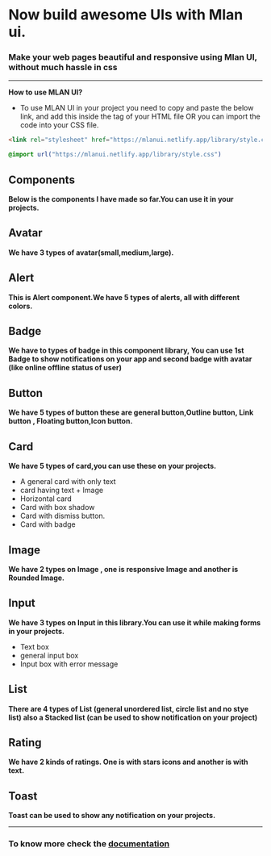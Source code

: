 # Now build awesome UIs  with Mlan ui.

### Make your web pages beautiful and responsive using Mlan UI, without much hassle in css
---
**How to use MLAN UI?** 
- To use MLAN UI in your project you need to copy and paste the below link, and add this inside the <head> tag of your HTML file OR you can import the code into your CSS file.

```Html
<link rel="stylesheet" href="https://mlanui.netlify.app/library/style.css" />
```
```css
@import url("https://mlanui.netlify.app/library/style.css")
```

## Components

**Below is the components I have made so far.You can use it in your projects.**

## Avatar
**We have 3 types of avatar(small,medium,large).**
## Alert
**This is Alert component.We have 5 types of alerts, all with different colors.**

## Badge
**We have to types of badge in this component library, You can use 1st Badge to show notifications on your app and second badge with avatar (like online offline status of user)**
## Button
**We have 5 types of button these are general button,Outline button, Link button , Floating button,Icon button.**

## Card
**We have 5 types of card,you can use these on your projects.** 
- A general card with only text 
- card having  text + Image
- Horizontal card
- Card with box shadow
- Card with dismiss button.
- Card with badge

## Image
**We have 2 types on Image , one is responsive Image and another is Rounded Image.**

## Input
**We have 3 types on Input in this library.You can use it while making forms in your projects.**

- Text box 
- general input box 
- Input box with error message

## List
**There are 4 types of List (general unordered list, circle list and no stye list) also a Stacked list (can be used to show notification on your project)**

## Rating
**We have 2 kinds of ratings. One is with stars icons and another is with text.**

## Toast
**Toast can be used to show any notification on your projects.**

---
### To know more check the [documentation](https://mlanui.netlify.app/library/docs/docs.html)